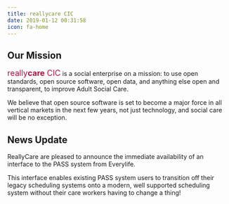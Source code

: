 ```yaml
---
title: reallycare CIC
date: 2019-01-12 00:31:58
icon: fa-home
---
```

## Our Mission
<span style="font-size: large; color:#ad1340">really<span style="font-weight:bold">care</span> CIC</span> is a social enterprise on a mission: to use open standards, open source software, open data, and anything else open and transparent, to improve Adult Social Care. 

​We believe that open source software is set to become a major force in all vertical ​markets in the next few years, not just technology, and social care will be no exception.

## News Update

ReallyCare are pleased to announce the immediate availability of an interface to the PASS system from Everylife.

This interface enables existing PASS system users to transition off their legacy scheduling systems onto a modern, well
supported scheduling system without their care workers having to change a thing!